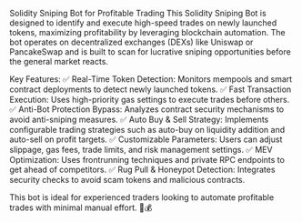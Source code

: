 Solidity Sniping Bot for Profitable Trading
This Solidity Sniping Bot is designed to identify and execute high-speed trades on newly launched tokens, maximizing profitability by leveraging blockchain automation. The bot operates on decentralized exchanges (DEXs) like Uniswap or PancakeSwap and is built to scan for lucrative sniping opportunities before the general market reacts.

Key Features:
✅ Real-Time Token Detection: Monitors mempools and smart contract deployments to detect newly launched tokens.
✅ Fast Transaction Execution: Uses high-priority gas settings to execute trades before others.
✅ Anti-Bot Protection Bypass: Analyzes contract security mechanisms to avoid anti-sniping measures.
✅ Auto Buy & Sell Strategy: Implements configurable trading strategies such as auto-buy on liquidity addition and auto-sell on profit targets.
✅ Customizable Parameters: Users can adjust slippage, gas fees, trade limits, and risk management settings.
✅ MEV Optimization: Uses frontrunning techniques and private RPC endpoints to get ahead of competitors.
✅ Rug Pull & Honeypot Detection: Integrates security checks to avoid scam tokens and malicious contracts.

This bot is ideal for experienced traders looking to automate profitable trades with minimal manual effort. 🚀💰
